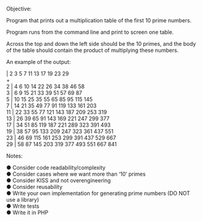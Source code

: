 Objective:   
   
Program that prints out a multiplication table of the first 10 prime numbers.   

Program runs from the command line and print to screen one table.  

Across the top and down the left side should be the 10 primes, and the body of the table should contain the product of multiplying these numbers.      

   
An example of the output:   
   
   |  2   3   5   7  11  13  17  19  23  29   
­­­+­­­­­­­­­­­­­­­­­­­­­­­­­­­­­­­­­­­­­­­   
 2 |  4   6  10  14  22  26  34  38  46  58   
 3 |  6   9  15  21  33  39  51  57  69  87   
 5 | 10  15  25  35  55  65  85  95 115 145   
 7 | 14  21  35  49  77  91 119 133 161 203   
11 | 22  33  55  77 121 143 187 209 253 319   
13 | 26  39  65  91 143 169 221 247 299 377   
17 | 34  51  85 119 187 221 289 323 391 493   
19 | 38  57  95 133 209 247 323 361 437 551   
23 | 46  69 115 161 253 299 391 437 529 667   
29 | 58  87 145 203 319 377 493 551 667 841   
   
Notes:   
   
● Consider code readability/complexity   
● Consider cases where we want more than ‘10’ primes   
● Consider KISS and not over­engineering   
● Consider re­usability   
● Write your own implementation for generating prime numbers (DO NOT use a library)  
● Write tests  
● Write it in PHP
